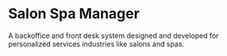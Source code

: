 Salon Spa Manager
=================

A backoffice and front desk system designed and developed for personalized services industries like salons and spas.
